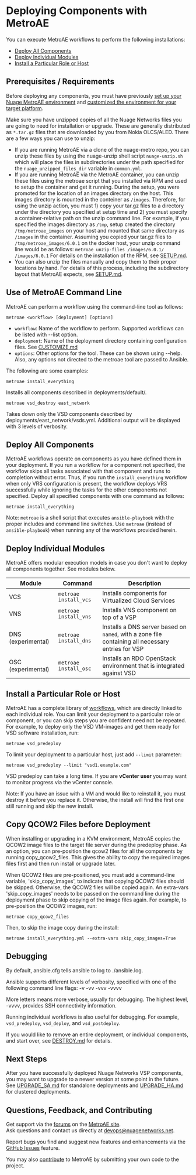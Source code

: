 # Deploying Components with MetroAE

You can execute MetroAE workflows to perform the following installations:
* [Deploy All Components](#deploy-all-components)
* [Deploy Individual Modules](#deploy-individual-modules)
* [Install a Particular Role or Host](#install-a-particular-role-or-host)

## Prerequisites / Requirements
Before deploying any components, you must have previously [set up your Nuage MetroAE environment](SETUP.md "link to SETUP documentation") and [customized the environment for your target platform](CUSTOMIZE.md "link to deployment documentation").

Make sure you have unzipped copies of all the Nuage Networks files you are going to need for installation or upgrade. These are generally distributed as `*.tar.gz` files that are downloaded by you from Nokia OLCS/ALED. There are a few ways you can use to unzip:

* If you are running MetroAE via a clone of the nuage-metro repo, you can unzip these files by using the nuage-unzip shell script `nuage-unzip.sh` which will place the files in subdirectories under the path specified for the `nuage_unzipped_files_dir` variable in `common.yml`.
* If you are running MetroAE via the MetroAE container, you can unzip these files using the metroae script that you installed via RPM and used to setup the container and get it running. During the setup, you were promoted for the location of an images directory on the host. This images directory is mounted in the conteiner as `/images`. Therefore, for using the unzip action, you must 1) copy your tar.gz files to a directory under the directory you specified at setup time and 2) you must specify a container-relative path on the unzip command line. For example, if you specified the images directory as `/tmp`, setup created the directory `/tmp/metroae_images` on your host and mounted that same directory as `/images` in the container. Assuming you copied your tar.gz files to `/tmp/metroae_images/6.0.1` on the docker host, your unzip command line would be as follows: `metroae unzip-files /images/6.0.1/ /images/6.0.1` For details on the installation of the RPM, see [SETUP.md](SETUP.md).
* You can also unzip the files manually and copy them to their proper locations by hand. For details of this process, including the subdirectory layout that MetroAE expects, see [SETUP.md](SETUP.md). 


## Use of MetroAE Command Line
MetroAE can perform a workflow using the command-line tool as follows:

    metroae <workflow> [deployment] [options]

* `workflow`: Name of the workflow to perform.  Supported workflows can be listed with --list option.
* `deployment`: Name of the deployment directory containing configuration files.  See [CUSTOMIZE.md](CUSTOMIZE.md)
* `options`: Other options for the tool.  These can be shown using --help.  Also, any options not directed to the metroae tool are passed to Ansible.

The following are some examples:

    metroae install_everything

Installs all components described in deployments/default/.

    metroae vsd_destroy east_network

Takes down only the VSD components described by deployments/east_network/vsds.yml.  Additional output will be displayed with 3 levels of verbosity.

## Deploy All Components
MetroAE workflows operate on components as you have defined them in your deployment. If you run a workflow for a component not specified, the workflow skips all tasks associated with that component and runs to completion without error. Thus, if you run the `install_everything` workflow when only VRS configuration is present, the workflow deploys VRS successfully while ignoring the tasks for the other components not specified. Deploy all specified components with one command as follows:

```
metroae install_everything
```
Note: `metroae` is a shell script that executes `ansible-playbook` with the proper includes and command line switches. Use `metroae` (instead of `ansible-playbook`) when running any of the workflows provided herein.

## Deploy Individual Modules

MetroAE offers modular execution models in case you don't want to deploy all components together. See modules below.

Module | Command | Description
 ---|---|---
VCS | `metroae install_vcs` | Installs components for Virtualized Cloud Services
VNS | `metroae install_vns` | Installs VNS component on top of a VSP
DNS<br>(experimental) | `metroae install_dns` | Installs a DNS server based on `named`, with a zone file containing all necessary entries for VSP
OSC (experimental) | `metroae install_osc` | Installs an RDO OpenStack environment that is integrated against VSD

## Install a Particular Role or Host
MetroAE has a complete library of [workflows](/src/playbooks "link to workflows directory"), which are directly linked to each individual role. You can limit your deployment to a particular role or component, or you can skip steps you are confident need not be repeated. For example, to deploy only the VSD VM-images and get them ready for VSD software installation, run:
```
metroae vsd_predeploy
```

 To limit your deployment to a particular host, just add `--limit` parameter:

 ```
 metroae vsd_predeploy --limit "vsd1.example.com"
```
VSD predeploy can take a long time. If you are **vCenter user** you may want to monitor progress via the vCenter console.

Note: If you have an issue with a VM and would like to reinstall it, you must destroy it before you replace it. Otherwise, the install will find the first one still running and skip the new install.

## Copy QCOW2 Files before Deployment

When installing or upgrading in a KVM environment, MetroAE copies the QCOW2 image files to the target file server during the predeploy phase. As an option, you can pre-position the qcow2 files for all the components by running copy_qcow2_files. This gives the ability to copy the required images files first and then run install or upgrade later.

When QCOW2 files are pre-positioned, you must add a command-line variable, 'skip_copy_images', to indicate that copying QCOW2 files should be skipped. Otherwise, the QCOW2 files will be copied again. An extra-vars 'skip_copy_images' needs to be passed on the command line during the deployment phase to skip copying of the image files again. For example, to pre-position the QCOW2 images, run:

```
metroae copy_qcow2_files
```

Then, to skip the image copy during the install:

```
metroae install_everything.yml --extra-vars skip_copy_images=True
```


## Debugging

By default, ansible.cfg tells ansible to log to ./ansible.log.

Ansible supports different levels of verbosity, specified with one of the following command line flags:
-v
-vv
-vvv
-vvvv

More letters means more verbose, usually for debugging. The highest level, -vvvv, provides SSH connectivity information.

Running individual workflows is also useful for debugging. For example, `vsd_predeploy`, `vsd_deploy`, and `vsd_postdeploy`.

If you would like to remove an entire deployment, or individual components, and start over, see [DESTROY.md](DESTROY.md "link to DESTROY documentation") for details.

## Next Steps

After you have successfully deployed Nuage Networks VSP components, you may want to upgrade to a newer version at some point in the future. See [UPGRADE_SA.md](UPGRADE_SA.md) for standalone deployments and [UPGRADE_HA.md](UPGRADE_HA.md) for clustered deployments.

## Questions, Feedback, and Contributing  
Get support via the [forums](https://devops.nuagenetworks.net/forums/) on the [MetroAE site](https://devops.nuagenetworks.net/).  
Ask questions and contact us directly at [devops@nuagenetworks.net](mailto:deveops@nuagenetworks.net "send email to nuage-metro project").

Report bugs you find and suggest new features and enhancements via the [GitHub Issues](https://github.com/nuagenetworks/nuage-metro/issues "nuage-metro issues") feature.

You may also [contribute](../CONTRIBUTING.md) to MetroAE by submitting your own code to the project.
